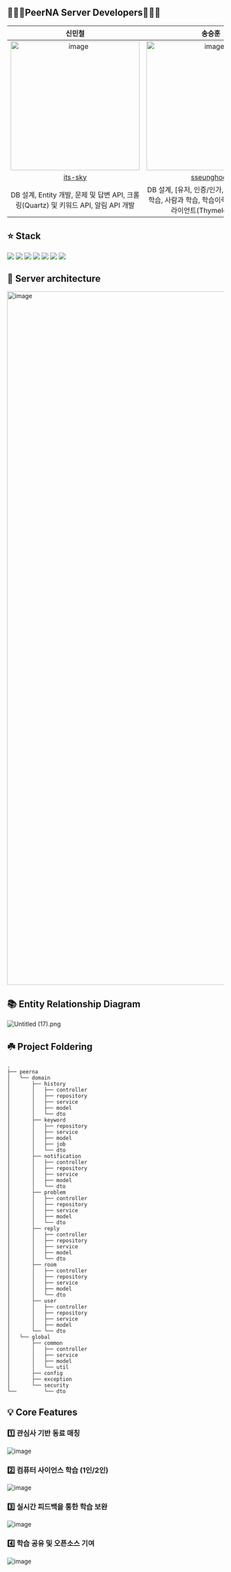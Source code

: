 ## 👨🏻‍💻PeerNA Server Developers👨🏻‍💻

| 신민철 | 송승훈 |
| :---------:|:----------:|
|<img width="300" alt="image" src="https://avatars.githubusercontent.com/u/48898994?s=400&u=7ced4be7b2af430c876d1453fa5f4f028a9902f9&v=4"> | <img width="300"  alt="image" src="https://avatars.githubusercontent.com/u/45088611?v=4"> | 
| [its-sky](https://github.com/its-sky) | [sseunghoon](https://github.com/sseunghoon) |
| DB 설계, Entity 개발, 문제 및 답변 API, 크롤링(Quartz) 및 키워드 API, 알림 API 개발 | DB 설계, [유저, 인증/인가, 동료매칭, GPT와 학습, 사람과 학습, 학습이력 조회]모듈 및 클라이언트(Thymeleaf) 개발 |


## ⭐ Stack
<img src="https://img.shields.io/badge/Spring-6db33f?style=flat&logo=Spring&logoColor=FFFFFF"/> <img src="https://img.shields.io/badge/SpringBoot-6db33f?style=flat&logo=Spring Boot&logoColor=FFFFFF"/> 
<img src="https://img.shields.io/badge/Java-e6e6fa?style=flat&logo=OpenJDK&logoColor=000000"/>
<img src="https://img.shields.io/badge/MariaDB-003545?style=flat&logo=MariaDB&logoColor=FFFFFF"/>
<img src="https://img.shields.io/badge/Redis-DC382D?style=flat&logo=Redis&logoColor=FFFFFF"/>
<img src="https://img.shields.io/badge/AWS-232F3E?style=flat&logo=Amazon AWS&logoColor=FFFFFF"/>
<img src="https://img.shields.io/badge/Docker-FFFFFF?style=flat&logo=Docker&logoColor=2496ED"/>

## 📌 Server architecture
<img width="1611" alt="image" src="https://github.com/PeerNA/Backend/assets/45088611/733dd701-d334-4eb3-afc0-f15d90636bb6">

## 📚 Entity Relationship Diagram
![Untitled (17).png](https://prod-files-secure.s3.us-west-2.amazonaws.com/b2d7c651-f36b-4309-b307-bcd970a31f10/f818d5f4-13a7-4b31-96b3-c6f8a9e0e965/Untitled_(17).png)

## ☘️ Project Foldering

```
.
├── peerna
│   └── domain
│       ├── history
│       │   ├── controller
│       │   ├── repository
│       │   ├── service
│       │   ├── model
│       │   └── dto
│       ├── keyword
│       │   ├── repository
│       │   ├── service
│       │   ├── model
│       │   ├── job
│       │   └── dto
│       ├── notification
│       │   ├── controller
│       │   ├── repository
│       │   ├── service
│       │   ├── model
│       │   └── dto
│       ├── problem
│       │   ├── controller
│       │   ├── repository
│       │   ├── service
│       │   ├── model
│       │   └── dto
│       ├── reply
│       │   ├── controller
│       │   ├── repository
│       │   ├── service
│       │   ├── model
│       │   └── dto
│       ├── room
│       │   ├── controller
│       │   ├── repository
│       │   ├── service
│       │   ├── model
│       │   └── dto
│       ├── user
│       │   ├── controller
│       │   ├── repository
│       │   ├── service
│       │   ├── model
│       └── └── dto
│   └── global
│       ├── common
│       │   ├── controller
│       │   ├── service
│       │   ├── model
│       │   └── util
│       ├── config
│       ├── exception
│       └── security
└──         └── dto

```

## 💡 Core Features
### 1️⃣ 관심사 기반 동료 매칭
![image](https://github.com/PeerNA/Backend/assets/45088611/5b8f6b3f-3696-4224-9b6c-4e584cd0c38c)
### 2️⃣ 컴퓨터 사이언스 학습 (1인/2인)
![image](https://github.com/PeerNA/Backend/assets/45088611/c89dded3-9cf2-4870-a744-507f9d475cca)
### 3️⃣ 실시간 피드백을 통한 학습 보완
![image](https://github.com/PeerNA/Backend/assets/45088611/5cb47887-f2ce-4ae1-ad3b-235bd24ff169)
### 4️⃣ 학습 공유 및 오픈소스 기여
![image](https://github.com/PeerNA/Backend/assets/45088611/271f4a21-bd07-40cc-ae46-58f811e69854)

<br>
